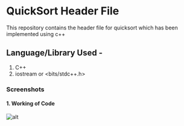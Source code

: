 # QuickSort Header File
This repository contains the header file for quicksort which has been implemented using c++

## Language/Library Used -

1. C++
2. iostream or <bits/stdc++.h>

### Screenshots
#### 1. Working of Code


![alt](https://github.com/KunalR18/QuickSort_Header_File/blob/master/Screenshot%20(309).png)
